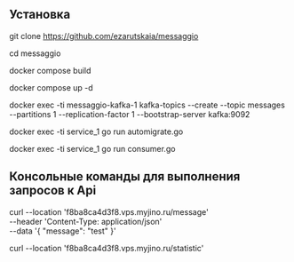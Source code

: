 ## Установка
git clone https://github.com/ezarutskaia/messaggio

cd messaggio

docker compose build

docker compose up -d

docker exec -ti messaggio-kafka-1 kafka-topics --create --topic messages --partitions 1 --replication-factor 1 --bootstrap-server kafka:9092

docker exec -ti service_1 go run automigrate.go

docker exec -ti service_1 go run consumer.go

## Консольные команды для выполнения запросов к Api

curl --location 'f8ba8ca4d3f8.vps.myjino.ru/message' \
--header 'Content-Type: application/json' \
--data '{
    "message": "test"
}'

curl --location 'f8ba8ca4d3f8.vps.myjino.ru/statistic'